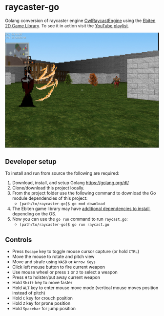 # raycaster-go
Golang conversion of raycaster engine [OwlRaycastEngine](https://github.com/Owlzy/OwlRaycastEngine)
using the [Ebiten 2D Game Library](https://github.com/hajimehoshi/ebiten).
To see it in action visit the [YouTube playlist](https://www.youtube.com/playlist?list=PLOINtzQqJWIh8OQsvYAahr2yuAF5VLk38).

![Screenshot](screenshot.jpg?raw=true)

## Developer setup
To install and run from source the following are required:
1. Download, install, and setup Golang https://golang.org/dl/
2. Clone/download this project locally.
3. From the project folder use the following command to download the Go module dependencies of this project:
    * `[path/to/raycaster-go]$ go mod download`
4. The Ebiten game library may have [additional dependencies to install](https://ebiten.org/documents/install.html),
   depending on the OS.
5. Now you can use the `go run` command to run `raycast.go`:
    * `[path/to/raycaster-go]$ go run raycast.go`

## Controls
* Press `Escape` key to toggle mouse cursor capture (or hold `CTRL`)
* Move the mouse to rotate and pitch view
* Move and strafe using `WASD` or `Arrow Keys`
* Click left mouse button to fire current weapon
* Use mouse wheel or press `1` or `2` to select a weapon
* Press `H` to holster/put away current weapon
* Hold `Shift` key to move faster
* Hold `ALT` key to enter mouse move mode (vertical mouse moves position instead of pitch)
* Hold `C` key for crouch position
* Hold `Z` key for prone position
* Hold `Spacebar` for jump position
